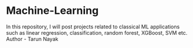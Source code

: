 # Machine-Learning
In this repository, I will post projects related to classical ML applications such as linear regression, classification, random forest, XGBoost, SVM etc.
<br>
Author - Tarun Nayak

